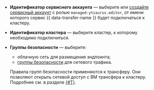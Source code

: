 * **Идентификатор сервисного аккаунта** — выберите или [создайте](../../../../../iam/operations/sa/create.md) [сервисный аккаунт](../../../../../iam/concepts/users/service-accounts.md) с ролью `managed-ytsaurus.editor`, от имени которого сервис {{ data-transfer-name }} будет подключаться к кластеру.

* **Идентификатор кластера** — выберите кластер, к которому необходимо подключиться.

* **Группы безопасности** — выберите:
    * облачную сеть для размещения эндпоинта;
    * [группы безопасности](../../../../../vpc/concepts/security-groups.md) для сетевого трафика.

    Правила групп безопасности применяются к трансферу. Они позволяют открыть сетевой доступ с ВМ трансфера к кластеру. Подробнее см. в разделе [{#T}](../../../../../data-transfer/concepts/network.md).
